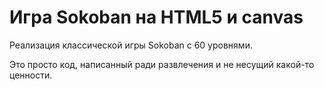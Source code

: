 # Игра Sokoban на HTML5 и canvas

Реализация классической игры Sokoban с 60 уровнями.

Это просто код, написанный ради развлечения и не несущий какой-то ценности.
